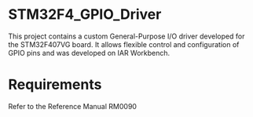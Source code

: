 # STM32F4_GPIO_Driver
This project contains a custom General-Purpose I/O driver developed for the STM32F407VG board. 
It allows flexible control and configuration of GPIO pins and was developed on IAR Workbench.
# Requirements
Refer to the Reference Manual RM0090

